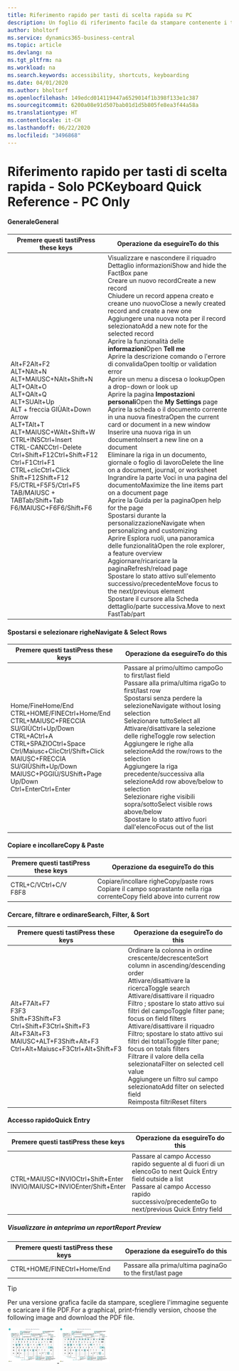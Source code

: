 ```yaml
---
title: Riferimento rapido per tasti di scelta rapida su PC
description: Un foglio di riferimento facile da stampare contenente i tasti di scelta rapida più utilizzati per utenti di PC.
author: bholtorf
ms.service: dynamics365-business-central
ms.topic: article
ms.devlang: na
ms.tgt_pltfrm: na
ms.workload: na
ms.search.keywords: accessibility, shortcuts, keyboarding
ms.date: 04/01/2020
ms.author: bholtorf
ms.openlocfilehash: 149edcd014119447a6529014f1b398f133e1c387
ms.sourcegitcommit: 6200a08e91d507bab01d1d5b805fe8ea3f44a58a
ms.translationtype: HT
ms.contentlocale: it-CH
ms.lasthandoff: 06/22/2020
ms.locfileid: "3496868"
---
```

# <a name="keyboard-quick-reference---pc-only"></a><span data-ttu-id="cac34-103">Riferimento rapido per tasti di scelta rapida - Solo PC</span><span class="sxs-lookup"><span data-stu-id="cac34-103">Keyboard Quick Reference - PC Only</span></span>

#### <a name="general"></a><span data-ttu-id="cac34-104">Generale</span><span class="sxs-lookup"><span data-stu-id="cac34-104">General</span></span>
|<span data-ttu-id="cac34-105">Premere questi tasti</span><span class="sxs-lookup"><span data-stu-id="cac34-105">Press these keys</span></span>|<span data-ttu-id="cac34-106">Operazione da eseguire</span><span class="sxs-lookup"><span data-stu-id="cac34-106">To do this</span></span>|  
|-|-|
|<span data-ttu-id="cac34-107">Alt+F2</span><span class="sxs-lookup"><span data-stu-id="cac34-107">Alt+F2</span></span><br /><span data-ttu-id="cac34-108">ALT+N</span><span class="sxs-lookup"><span data-stu-id="cac34-108">Alt+N</span></span><br /><span data-ttu-id="cac34-109">ALT+MAIUSC+N</span><span class="sxs-lookup"><span data-stu-id="cac34-109">Alt+Shift+N</span></span><br /><span data-ttu-id="cac34-110">ALT+O</span><span class="sxs-lookup"><span data-stu-id="cac34-110">Alt+O</span></span><br /><span data-ttu-id="cac34-111">ALT+Q</span><span class="sxs-lookup"><span data-stu-id="cac34-111">Alt+Q</span></span><br /><span data-ttu-id="cac34-112">ALT+SU</span><span class="sxs-lookup"><span data-stu-id="cac34-112">Alt+Up</span></span><br /><span data-ttu-id="cac34-113">ALT + freccia GIÙ</span><span class="sxs-lookup"><span data-stu-id="cac34-113">Alt+Down Arrow</span></span><br /><span data-ttu-id="cac34-114">ALT+T</span><span class="sxs-lookup"><span data-stu-id="cac34-114">Alt+T</span></span><br /><span data-ttu-id="cac34-115">ALT+MAIUSC+W</span><span class="sxs-lookup"><span data-stu-id="cac34-115">Alt+Shift+W</span></span><br /><span data-ttu-id="cac34-116">CTRL+INS</span><span class="sxs-lookup"><span data-stu-id="cac34-116">Ctrl+Insert</span></span><br /><span data-ttu-id="cac34-117">CTRL-CANC</span><span class="sxs-lookup"><span data-stu-id="cac34-117">Ctrl-Delete</span></span><br /><span data-ttu-id="cac34-118">Ctrl+Shift+F12</span><span class="sxs-lookup"><span data-stu-id="cac34-118">Ctrl+Shift+F12</span></span><br /><span data-ttu-id="cac34-119">Ctrl+F1</span><span class="sxs-lookup"><span data-stu-id="cac34-119">Ctrl+F1</span></span><br /><span data-ttu-id="cac34-120">CTRL+clic</span><span class="sxs-lookup"><span data-stu-id="cac34-120">Ctrl+Click</span></span><br /><span data-ttu-id="cac34-121">Shift+F12</span><span class="sxs-lookup"><span data-stu-id="cac34-121">Shift+F12</span></span><br /><span data-ttu-id="cac34-122">F5/CTRL+F5</span><span class="sxs-lookup"><span data-stu-id="cac34-122">F5/Ctrl+F5</span></span><br /><span data-ttu-id="cac34-123">TAB/MAIUSC + TAB</span><span class="sxs-lookup"><span data-stu-id="cac34-123">Tab/Shift+Tab</span></span><br /><span data-ttu-id="cac34-124">F6/MAIUSC+F6</span><span class="sxs-lookup"><span data-stu-id="cac34-124">F6/Shift+F6</span></span><br />|<span data-ttu-id="cac34-125">Visualizzare e nascondere il riquadro Dettaglio informazioni</span><span class="sxs-lookup"><span data-stu-id="cac34-125">Show and hide the FactBox pane</span></span><br /><span data-ttu-id="cac34-126">Creare un nuovo record</span><span class="sxs-lookup"><span data-stu-id="cac34-126">Create a new record</span></span><br /><span data-ttu-id="cac34-127">Chiudere un record appena creato e creane uno nuovo</span><span class="sxs-lookup"><span data-stu-id="cac34-127">Close a newly created record and create a new one</span></span><br /><span data-ttu-id="cac34-128">Aggiungere una nuova nota per il record selezionato</span><span class="sxs-lookup"><span data-stu-id="cac34-128">Add a new note for the selected record</span></span><br /><span data-ttu-id="cac34-129">Aprire la funzionalità delle **informazioni**</span><span class="sxs-lookup"><span data-stu-id="cac34-129">Open **Tell me**</span></span><br /><span data-ttu-id="cac34-130">Aprire la descrizione comando o l'errore di convalida</span><span class="sxs-lookup"><span data-stu-id="cac34-130">Open tooltip or validation error</span></span><br /><span data-ttu-id="cac34-131">Aprire un menu a discesa o lookup</span><span class="sxs-lookup"><span data-stu-id="cac34-131">Open a drop-down or look up</span></span><br /><span data-ttu-id="cac34-132">Aprire la pagina **Impostazioni personali**</span><span class="sxs-lookup"><span data-stu-id="cac34-132">Open the **My Settings** page</span></span><br /><span data-ttu-id="cac34-133">Aprire la scheda o il documento corrente in una nuova finestra</span><span class="sxs-lookup"><span data-stu-id="cac34-133">Open the current card or document in a new window</span></span><br /><span data-ttu-id="cac34-134">Inserire una nuova riga in un documento</span><span class="sxs-lookup"><span data-stu-id="cac34-134">Insert a new line on a document</span></span><br /><span data-ttu-id="cac34-135">Eliminare la riga in un documento, giornale o foglio di lavoro</span><span class="sxs-lookup"><span data-stu-id="cac34-135">Delete the line on a document, journal, or worksheet</span></span><br /><span data-ttu-id="cac34-136">Ingrandire la parte Voci in una pagina del documento</span><span class="sxs-lookup"><span data-stu-id="cac34-136">Maximize the line items part on a document page</span></span><br /><span data-ttu-id="cac34-137">Aprire la Guida per la pagina</span><span class="sxs-lookup"><span data-stu-id="cac34-137">Open help for the page</span></span><br /><span data-ttu-id="cac34-138">Spostarsi durante la personalizzazione</span><span class="sxs-lookup"><span data-stu-id="cac34-138">Navigate when personalizing and customizing</span></span><br /><span data-ttu-id="cac34-139">Aprire Esplora ruoli, una panoramica delle funzionalità</span><span class="sxs-lookup"><span data-stu-id="cac34-139">Open the role explorer, a feature overview</span></span><br /><span data-ttu-id="cac34-140">Aggiornare/ricaricare la pagina</span><span class="sxs-lookup"><span data-stu-id="cac34-140">Refresh/reload page</span></span><br /><span data-ttu-id="cac34-141">Spostare lo stato attivo sull'elemento successivo/precedente</span><span class="sxs-lookup"><span data-stu-id="cac34-141">Move focus to the next/previous element</span></span><br /><span data-ttu-id="cac34-142">Spostare il cursore alla Scheda dettaglio/parte successiva.</span><span class="sxs-lookup"><span data-stu-id="cac34-142">Move to next FastTab/part</span></span>|

#### <a name="navigate--select-rows"></a><span data-ttu-id="cac34-143">Spostarsi e selezionare righe</span><span class="sxs-lookup"><span data-stu-id="cac34-143">Navigate & Select Rows</span></span>
|<span data-ttu-id="cac34-144">Premere questi tasti</span><span class="sxs-lookup"><span data-stu-id="cac34-144">Press these keys</span></span>|<span data-ttu-id="cac34-145">Operazione da eseguire</span><span class="sxs-lookup"><span data-stu-id="cac34-145">To do this</span></span>|
|-|-|
|<span data-ttu-id="cac34-146">Home/Fine</span><span class="sxs-lookup"><span data-stu-id="cac34-146">Home/End</span></span><br /><span data-ttu-id="cac34-147">CTRL+HOME/FINE</span><span class="sxs-lookup"><span data-stu-id="cac34-147">Ctrl+Home/End</span></span> <br /><span data-ttu-id="cac34-148">CTRL+MAIUSC+FRECCIA SU/GIÙ</span><span class="sxs-lookup"><span data-stu-id="cac34-148">Ctrl+Up/Down</span></span><br /><span data-ttu-id="cac34-149">CTRL+A</span><span class="sxs-lookup"><span data-stu-id="cac34-149">Ctrl+A</span></span> <br /><span data-ttu-id="cac34-150">CTRL+SPAZIO</span><span class="sxs-lookup"><span data-stu-id="cac34-150">Ctrl+Space</span></span><br /><span data-ttu-id="cac34-151">Ctrl/Maiusc+Clic</span><span class="sxs-lookup"><span data-stu-id="cac34-151">Ctrl/Shift+Click</span></span><br /><span data-ttu-id="cac34-152">MAIUSC+FRECCIA SU/GIÙ</span><span class="sxs-lookup"><span data-stu-id="cac34-152">Shift+Up/Down</span></span><br /><span data-ttu-id="cac34-153">MAIUSC+PGGIÙ/SU</span><span class="sxs-lookup"><span data-stu-id="cac34-153">Shift+Page Up/Down</span></span><br /><span data-ttu-id="cac34-154">Ctrl+Enter</span><span class="sxs-lookup"><span data-stu-id="cac34-154">Ctrl+Enter</span></span>|<span data-ttu-id="cac34-155">Passare al primo/ultimo campo</span><span class="sxs-lookup"><span data-stu-id="cac34-155">Go to first/last field</span></span><br /><span data-ttu-id="cac34-156">Passare alla prima/ultima riga</span><span class="sxs-lookup"><span data-stu-id="cac34-156">Go to first/last row</span></span><br /><span data-ttu-id="cac34-157">Spostarsi senza perdere la selezione</span><span class="sxs-lookup"><span data-stu-id="cac34-157">Navigate without losing selection</span></span><br /><span data-ttu-id="cac34-158">Selezionare tutto</span><span class="sxs-lookup"><span data-stu-id="cac34-158">Select all</span></span><br /><span data-ttu-id="cac34-159">Attivare/disattivare la selezione delle righe</span><span class="sxs-lookup"><span data-stu-id="cac34-159">Toggle row selection</span></span><br /> <span data-ttu-id="cac34-160">Aggiungere le righe alla selezione</span><span class="sxs-lookup"><span data-stu-id="cac34-160">Add the row/rows to the selection</span></span><br /><span data-ttu-id="cac34-161">Aggiungere la riga precedente/successiva alla selezione</span><span class="sxs-lookup"><span data-stu-id="cac34-161">Add row above/below to selection</span></span><br /><span data-ttu-id="cac34-162">Selezionare righe visibili sopra/sotto</span><span class="sxs-lookup"><span data-stu-id="cac34-162">Select visible rows above/below</span></span> <br /><span data-ttu-id="cac34-163">Spostare lo stato attivo fuori dall'elenco</span><span class="sxs-lookup"><span data-stu-id="cac34-163">Focus out of the list</span></span>|

#### <a name="copy--paste"></a><span data-ttu-id="cac34-164">Copiare e incollare</span><span class="sxs-lookup"><span data-stu-id="cac34-164">Copy & Paste</span></span>
|<span data-ttu-id="cac34-165">Premere questi tasti</span><span class="sxs-lookup"><span data-stu-id="cac34-165">Press these keys</span></span>|<span data-ttu-id="cac34-166">Operazione da eseguire</span><span class="sxs-lookup"><span data-stu-id="cac34-166">To do this</span></span>|
|-|-|
|<span data-ttu-id="cac34-167">CTRL+C/V</span><span class="sxs-lookup"><span data-stu-id="cac34-167">Ctrl+C/V</span></span><br /><span data-ttu-id="cac34-168">F8</span><span class="sxs-lookup"><span data-stu-id="cac34-168">F8</span></span>|<span data-ttu-id="cac34-169">Copiare/incollare righe</span><span class="sxs-lookup"><span data-stu-id="cac34-169">Copy/paste rows</span></span><br /><span data-ttu-id="cac34-170">Copiare il campo soprastante nella riga corrente</span><span class="sxs-lookup"><span data-stu-id="cac34-170">Copy field above into current row</span></span>|

#### <a name="search-filter--sort"></a><span data-ttu-id="cac34-171">Cercare, filtrare e ordinare</span><span class="sxs-lookup"><span data-stu-id="cac34-171">Search, Filter, & Sort</span></span>
|<span data-ttu-id="cac34-172">Premere questi tasti</span><span class="sxs-lookup"><span data-stu-id="cac34-172">Press these keys</span></span>|<span data-ttu-id="cac34-173">Operazione da eseguire</span><span class="sxs-lookup"><span data-stu-id="cac34-173">To do this</span></span>|
|-|-|
|<span data-ttu-id="cac34-174">Alt+F7</span><span class="sxs-lookup"><span data-stu-id="cac34-174">Alt+F7</span></span><br /><span data-ttu-id="cac34-175">F3</span><span class="sxs-lookup"><span data-stu-id="cac34-175">F3</span></span><br /><span data-ttu-id="cac34-176">Shift+F3</span><span class="sxs-lookup"><span data-stu-id="cac34-176">Shift+F3</span></span><br /><span data-ttu-id="cac34-177">Ctrl+Shift+F3</span><span class="sxs-lookup"><span data-stu-id="cac34-177">Ctrl+Shift+F3</span></span><br /><span data-ttu-id="cac34-178">Alt+F3</span><span class="sxs-lookup"><span data-stu-id="cac34-178">Alt+F3</span></span><br /><span data-ttu-id="cac34-179">MAIUSC+ALT+F3</span><span class="sxs-lookup"><span data-stu-id="cac34-179">Shift+Alt+F3</span></span><br /><span data-ttu-id="cac34-180">Ctrl+Alt+Maiusc+F3</span><span class="sxs-lookup"><span data-stu-id="cac34-180">Ctrl+Alt+Shift+F3</span></span>|<span data-ttu-id="cac34-181">Ordinare la colonna in ordine crescente/decrescente</span><span class="sxs-lookup"><span data-stu-id="cac34-181">Sort column in ascending/descending order</span></span><br /><span data-ttu-id="cac34-182">Attivare/disattivare la ricerca</span><span class="sxs-lookup"><span data-stu-id="cac34-182">Toggle search</span></span><br /><span data-ttu-id="cac34-183">Attivare/disattivare il riquadro Filtro	; spostare lo stato attivo sui filtri del campo</span><span class="sxs-lookup"><span data-stu-id="cac34-183">Toggle filter pane; focus on field filters</span></span><br /><span data-ttu-id="cac34-184">Attivare/disattivare il riquadro Filtro; spostare lo stato attivo sui filtri dei totali</span><span class="sxs-lookup"><span data-stu-id="cac34-184">Toggle filter pane; focus on totals filters</span></span><br /><span data-ttu-id="cac34-185">Filtrare il valore della cella selezionata</span><span class="sxs-lookup"><span data-stu-id="cac34-185">Filter on selected cell value</span></span><br /><span data-ttu-id="cac34-186">Aggiungere un filtro sul campo selezionato</span><span class="sxs-lookup"><span data-stu-id="cac34-186">Add filter on selected field</span></span><br /><span data-ttu-id="cac34-187">Reimposta filtri</span><span class="sxs-lookup"><span data-stu-id="cac34-187">Reset filters</span></span>|

#### <a name="quick-entry"></a><span data-ttu-id="cac34-188">Accesso rapido</span><span class="sxs-lookup"><span data-stu-id="cac34-188">Quick Entry</span></span>
|<span data-ttu-id="cac34-189">Premere questi tasti</span><span class="sxs-lookup"><span data-stu-id="cac34-189">Press these keys</span></span>|<span data-ttu-id="cac34-190">Operazione da eseguire</span><span class="sxs-lookup"><span data-stu-id="cac34-190">To do this</span></span>|
|-|-|
|<span data-ttu-id="cac34-191">CTRL+MAIUSC+INVIO</span><span class="sxs-lookup"><span data-stu-id="cac34-191">Ctrl+Shift+Enter</span></span><br /><span data-ttu-id="cac34-192">INVIO/MAIUSC+INVIO</span><span class="sxs-lookup"><span data-stu-id="cac34-192">Enter/Shift+Enter</span></span>|<span data-ttu-id="cac34-193">Passare al campo Accesso rapido seguente al di fuori di un elenco</span><span class="sxs-lookup"><span data-stu-id="cac34-193">Go to next Quick Entry field outside a list</span></span><br /><span data-ttu-id="cac34-194">Passare al campo Accesso rapido successivo/precedente</span><span class="sxs-lookup"><span data-stu-id="cac34-194">Go to next/previous Quick Entry field</span></span>|


##### <a name="report-preview"></a><span data-ttu-id="cac34-195">Visualizzare in anteprima un report</span><span class="sxs-lookup"><span data-stu-id="cac34-195">Report Preview</span></span>
|<span data-ttu-id="cac34-196">Premere questi tasti</span><span class="sxs-lookup"><span data-stu-id="cac34-196">Press these keys</span></span>|<span data-ttu-id="cac34-197">Operazione da eseguire</span><span class="sxs-lookup"><span data-stu-id="cac34-197">To do this</span></span>|
|-|-|
|<span data-ttu-id="cac34-198">CTRL+HOME/FINE</span><span class="sxs-lookup"><span data-stu-id="cac34-198">Ctrl+Home/End</span></span>|<span data-ttu-id="cac34-199">Passare alla prima/ultima pagina</span><span class="sxs-lookup"><span data-stu-id="cac34-199">Go to the first/last page</span></span>|

> [!TIP]
> <span data-ttu-id="cac34-200">Per una versione grafica facile da stampare, scegliere l'immagine seguente e scaricare il file PDF.</span><span class="sxs-lookup"><span data-stu-id="cac34-200">For a graphical, print-friendly version, choose the following image and download the PDF file.</span></span>
>
> <span data-ttu-id="cac34-201">[ ![](media/keyboard_shortcut_inline.png) ](media/keyboard_shortcuts.pdf "Icona che apre un PDF")</span><span class="sxs-lookup"><span data-stu-id="cac34-201">[ ![](media/keyboard_shortcut_inline.png) ](media/keyboard_shortcuts.pdf "Icon that opens a PDF")</span></span>
